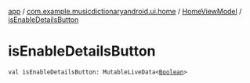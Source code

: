 [app](../../index.md) / [com.example.musicdictionaryandroid.ui.home](../index.md) / [HomeViewModel](index.md) / [isEnableDetailsButton](./is-enable-details-button.md)

# isEnableDetailsButton

`val isEnableDetailsButton: MutableLiveData<`[`Boolean`](https://kotlinlang.org/api/latest/jvm/stdlib/kotlin/-boolean/index.html)`>`